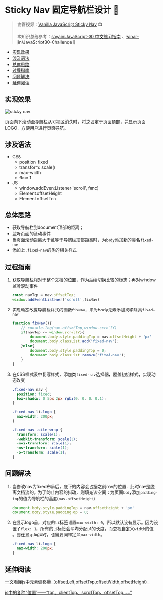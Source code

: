 # Sticky Nav 固定导航栏设计 📌

> 油管视频：[Vanilla JavaScript Sticky Nav](https://www.youtube.com/watch?v=5FLOBCGH3_U&list=PLu8EoSxDXHP6CGK4YVJhL_VWetA865GOH&index=25) 📺
>
> 本知识总结参考：[soyainiJavaScript-30 中文练习指南](https://github.com/soyaine/JavaScript30) 、[winar-jin/JavaScript30-Challenge](https://github.com/winar-jin/JavaScript30-Challenge) 🦥



 * [实现效果](#实现效果)
  * [涉及语法](#涉及语法)
  * [总体思路](#总体思路)
  * [过程指南](#过程指南)
  * [问题解决](#问题解决)
  * [延伸阅读](#延伸阅读)



## 实现效果

![sticky nav](https://picgo-bed-1305701422.cos.ap-shanghai.myqcloud.com/picgo/20210525105331_D24.gif)

页面向下滚动至导航栏从可视区消失时，将之固定于页面顶部，并显示页面LOGO，方便用户进行页面导航。



## 涉及语法

- CSS
  - position: fixed
  - transform: scale()
  - max-width
  - flex: 1
- JS
  - window.addEventListener('scroll', func)
  - Element.offsetHeight
  - Element.offsetTop



## 总体思路

- 获取导航栏到document顶部的距离；
- 监听页面的滚动事件
- 当页面滚动距离大于或等于导航栏顶部距离时，为`body`添加新的类名`fixed-nav` 
- 添加上`.fixed-nav`的类的相关样式



## 过程指南

1. 获取导航栏相对于整个文档的位置，作为后续切换比较的标志；再对window监听滚动事件

   ```js
   const navTop = nav.offsetTop;
   window.addEventListener('scroll',fixNav)
   ```

2. 实现动态改变导航栏样式的函数`fixNav`，即为body元素添加或移除类`fixed-nav`

   ```js
   function fixNav(){
       // console.log(nav.offsetTop,window.scrollY)
       if(navTop <= window.scrollY){
           document.body.style.paddingTop = nav.offsetHeight + 'px'
           document.body.classList.add('fixed-nav');
       }else{
           document.body.style.paddingTop = 0;
           document.body.classList.remove('fixed-nav');
       }
   }
   ```

3. 在CSS样式表中复写样式，添加类`fixed-nav`选择器，覆盖初始样式，实现动态改变

   ```css
   .fixed-nav nav {
     position: fixed;
     box-shadow: 0 5px 2px rgba(0, 0, 0, 0.1);
   }
   
   .fixed-nav li.logo {
     max-width: 200px;
   }
   
   .fixed-nav .site-wrap {
     transform: scale(1);
     -webkit-transform: scale(1);
     -moz-transform: scale(1);
     -ms-transform: scale(1);
     -o-transform: scale(1);
   }
   ```



## 问题解决

1. 当修改nav为fixed布局后，底下的内容会占据之前nav的位置，此时nav是脱离文档流的。为了防止内容的抖动，则填充该空间：为页面`body`添加`padding-top`的值为导航栏的高度(`nav.offsetHeight`)

   ```js
   document.body.style.paddingTop = nav.offsetHeight + 'px'
   document.body.style.paddingTop = 0;
   ```

2. 在显示logo前，对应的`li`标签设置`max-width: 0`，所以默认没有显示。因为设置了`flex: 1`，所有的`li`标签会平均分配`ul`的长度，而忽视自定义`width`的值 。则在显示logo时，也需要同样定义`max-width`。

   ```css
   .fixed-nav li.logo {
     max-width: 200px;
   }
   ```



## 延伸阅读

[一文看懂js中元素偏移量（offsetLeft,offsetTop,offsetWidth,offsetHeight）](https://www.cnblogs.com/jsydb/p/12341035.html)

[js中的各种“位置”——“top、clientTop、scrollTop、offsetTop……”](https://www.cnblogs.com/youziclub/p/4811069.html)